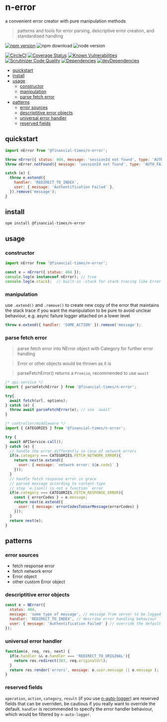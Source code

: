 # n-error 

a convenient error creator with pure manipulation methods
> patterns and tools for error parsing, descriptive error creation, and standardised handling

[![npm version](https://badge.fury.io/js/%40financial-times%2Fn-error.svg)](https://badge.fury.io/js/%40financial-times%2Fn-error)
![npm download](https://img.shields.io/npm/dm/@financial-times/n-error.svg)
![node version](https://img.shields.io/node/v/@financial-times/n-error.svg)

[![CircleCI](https://circleci.com/gh/Financial-Times/n-error.svg?style=shield)](https://circleci.com/gh/Financial-Times/workflows/n-error)
[![Coverage Status](https://coveralls.io/repos/github/Financial-Times/n-error/badge.svg?branch=master)](https://coveralls.io/github/Financial-Times/n-error?branch=master)
[![Known Vulnerabilities](https://snyk.io/test/github/Financial-Times/n-error/badge.svg)](https://snyk.io/test/github/Financial-Times/n-error)
[![Scrutinizer Code Quality](https://scrutinizer-ci.com/g/Financial-Times/n-error/badges/quality-score.png?b=master)](https://scrutinizer-ci.com/g/Financial-Times/n-error/?branch=master)
[![Dependencies](https://david-dm.org/Financial-Times/n-error.svg)](https://david-dm.org/Financial-Times/n-error)
[![devDependencies](https://david-dm.org/Financial-Times/n-error/dev-status.svg)](https://david-dm.org/Financial-Times/n-error?type=dev)

* [quickstart](#quickstart)
* [install](#install)
* [usage](#usage)
  + [constructor](#constructor)
  + [manipulation](#manipulation)
  + [parse fetch error](#parse-fetch-error)
* [patterns](#patterns)
  + [error sources](#error-sources)
  + [descriptitive error objects](#descriptitive-error-objects)
  + [universal error handler](#universal-error-handler)
  + [reserved fields](#reserved-fields)

## quickstart
```js
import nError from '@financial-times/n-error';
```
```js
throw nError({ status: 404, message: 'sessionId not found', type: 'AUTH_FAILURE' });
throw nError.notFound({ message: 'sessionId not found', type: 'AUTH_FAILURE' });
```
```js
catch (e) {
  throw e.extend({
    handler: 'REDIRECT_TO_INDEX',
    user: { message: 'Authentification Failed' },
  }).remove('message');
}
```

## install
```shell
npm install @financial-times/n-error
```

## usage

### constructor
```js
import nError from '@financial-times/n-error';

const e = nError({ status: 404 });
console.log(e instanceof nError); // true
console.log(e.stack);  // built-in .stack for stack tracing like Error
```
### manipulation
use `.extend()` and `.remove()` to create new copy of the error that maintains the stack trace if you want the manipulation to be pure to avoid unclear behaviour, e.g. async failure logger attached on a lower level 
```js
throw e.extend({ handler: 'SOME_ACTION' }).remove('message');
```

### parse fetch error
> parse fetch error into NError object with Category for further error handling

> Error or other objects would be thrown as it is

> parseFetchError() returns a `Promise`, recommended to use `await`

```js
/* api-service */
import { parseFetchError } from '@financial-times/n-error';

try{
  await fetch(url, options);
} catch (e) {
  throw await parseFetchError(e); // use `await`
}
```
```js
/* controller/middleware */
import { CATEGORIES } from '@financial-times/n-error';

try {
  await APIService.call();
} catch (e) {
  // handle the error differently in case of network errors
  if(e.catogary === CATEGORIES.FETCH_NETWORK_ERROR){
    return next(e.extend({
      user: { message: `network error: ${e.code}` }
    }));
  }
  // handle fetch response error in grace 
  // parsed message according to content-type
  // stop `e.json() is not a function` error
  if(e.category === CATEGORIES.FETCH_RESPONSE_ERROR){
    const { errorCodes } = e.message;
    return next(e.extend({
      user: { message: errorCodesToUserMessage(errorCodes) }
    }));
  }
  return next(e);
}
```

## patterns

### error sources
* fetch response error
* fetch network error
* Error object
* other custom Error object

### descriptitive error objects
```js
const e = NError({
  status: 404,
  message: 'some type of message', // message from server to be logged
  handler: 'REDIRECT_TO_INDEX', // describe error handling behaviour
  user: { message: 'Authentification Failed' } // override the default message from the server for UI
});
```

### universal error handler
```js
function(e, req, res, next) {
  if(e.handler && e.handler === 'REDIRECT_TO_ORIGINAL'){
    return res.redirect(303, req.originalUrl);
  }
  return res.render('errors', message: e.user.message || e.message );
}
```

### reserved fields
`operation`, `action`, `category`, `result` (if you use [n-auto-logger](//github.com/financial-times/n-auto-logger)) are reserved fields that can be overriden, be cautious if you really want to override the default. `handler` is recommended to specify the error handler behaviour, which would be filtered by `n-auto-logger`.
